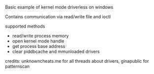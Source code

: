 Basic example of kernel mode driverless on windows

Contains communication via read/write file and ioctl

supported methods
- read/write process memory
- open kernel mode handle 
- get process base address
- clear piddbcache and mmunloaded drivers

credits: unknowncheats.me for all threads about drivers, ginapublic for patternscan
